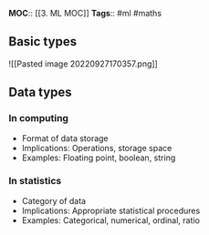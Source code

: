 **MOC**:: [[3. ML MOC]]
**Tags**:: #ml #maths

## Basic types
![[Pasted image 20220927170357.png]]

## Data types
### In computing
- Format of data storage
- Implications: Operations, storage space
- Examples: Floating point, boolean, string
### In statistics
- Category of data
- Implications: Appropriate statistical procedures
- Examples: Categorical, numerical, ordinal, ratio
